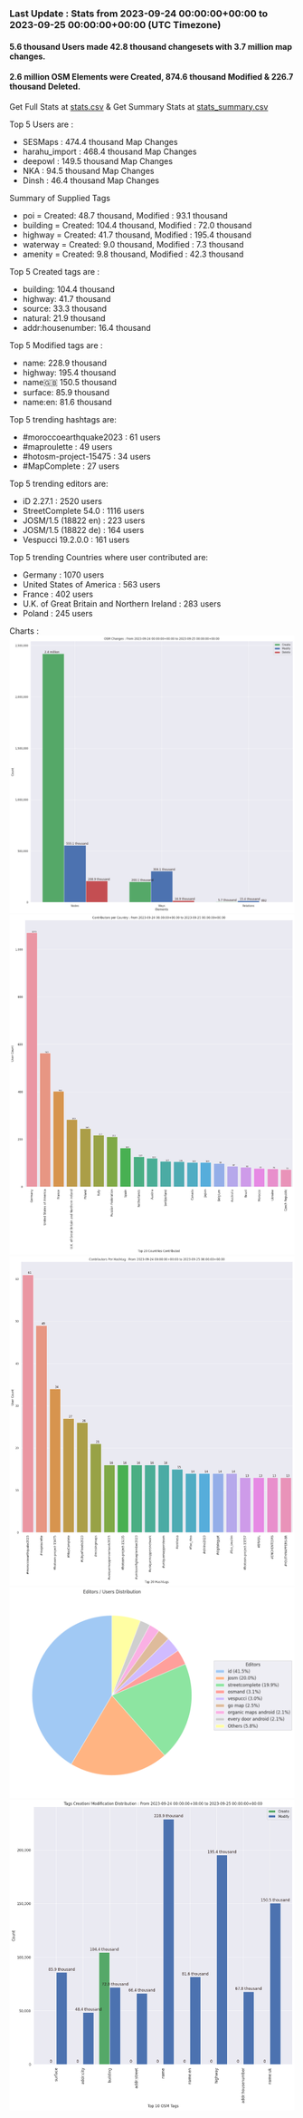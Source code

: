 ### Last Update : Stats from 2023-09-24 00:00:00+00:00 to 2023-09-25 00:00:00+00:00 (UTC Timezone)

#### 5.6 thousand Users made 42.8 thousand changesets with 3.7 million map changes.
#### 2.6 million OSM Elements were Created, 874.6 thousand Modified & 226.7 thousand Deleted.
Get Full Stats at [stats.csv](/stats/Global/Daily/stats.csv)
 & Get Summary Stats at [stats_summary.csv](/stats/Global/Daily/stats_summary.csv)

Top 5 Users are : 
- SESMaps : 474.4 thousand Map Changes
- harahu_import : 468.4 thousand Map Changes
- deepowl : 149.5 thousand Map Changes
- NKA : 94.5 thousand Map Changes
- Dinsh : 46.4 thousand Map Changes

Summary of Supplied Tags
- poi = Created: 48.7 thousand, Modified : 93.1 thousand
- building = Created: 104.4 thousand, Modified : 72.0 thousand
- highway = Created: 41.7 thousand, Modified : 195.4 thousand
- waterway = Created: 9.0 thousand, Modified : 7.3 thousand
- amenity = Created: 9.8 thousand, Modified : 42.3 thousand


Top 5 Created tags are :
- building: 104.4 thousand
- highway: 41.7 thousand
- source: 33.3 thousand
- natural: 21.9 thousand
- addr:housenumber: 16.4 thousand


Top 5 Modified tags are :
- name: 228.9 thousand
- highway: 195.4 thousand
- name:uk: 150.5 thousand
- surface: 85.9 thousand
- name:en: 81.6 thousand


Top 5 trending hashtags are:
- #moroccoearthquake2023 : 61 users
- #maproulette : 49 users
- #hotosm-project-15475 : 34 users
- #MapComplete : 27 users


Top 5 trending editors are:
- iD 2.27.1 : 2520 users
- StreetComplete 54.0 : 1116 users
- JOSM/1.5 (18822 en) : 223 users
- JOSM/1.5 (18822 de) : 164 users
- Vespucci 19.2.0.0 : 161 users


Top 5 trending Countries where user contributed are:
- Germany : 1070 users
- United States of America : 563 users
- France : 402 users
- U.K. of Great Britain and Northern Ireland : 283 users
- Poland : 245 users


 Charts : 
![Alt text](./stats_osm_changes.png) 
![Alt text](./stats_users_per_country.png) 
![Alt text](./stats_users_per_hashtag.png) 
![Alt text](./stats_editors_pie_chart.png) 
![Alt text](./stats_tags.png) 
